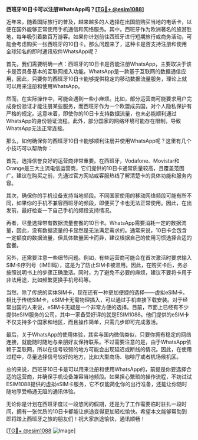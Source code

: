 **西班牙10日卡可以注册WhatsApp吗？[[TG💪+ @esim1088](https://t.me/s/esim1088)]**

近年来，随着国际旅行的普及，越来越多的人选择在出国前购买当地的电话卡，以便在国外能够正常使用手机通信和网络服务。其中，西班牙作为欧洲著名的旅游胜地，每年吸引着数百万游客。如果你计划前往西班牙进行短期旅行或商务活动，可能会考虑购买一张西班牙的10日卡。那么问题来了，这种卡是否支持注册和使用全球知名的即时通讯软件WhatsApp呢？

首先，我们需要明确一点：西班牙的10日卡是否能注册WhatsApp，主要取决于该卡是否具备基本的互联网接入功能。WhatsApp是一款基于互联网的数据通信应用，因此，只要你的西班牙10日卡能够提供稳定的移动数据流量服务，理论上就可以用来注册和使用WhatsApp。

然而，在实际操作中，可能会遇到一些小麻烦。比如，部分运营商可能要求用户完成身份验证才能注册某些服务，而西班牙作为一个欧盟成员国，对个人隐私保护有严格的规定。这意味着，即使你的10日卡支持数据流量，也未必能顺利通过WhatsApp的身份验证流程。此外，部分国家的网络环境可能存在限制，导致WhatsApp无法正常连接。

那么，如何确保你的西班牙10日卡能够顺利注册并使用WhatsApp呢？这里有几个小技巧可以帮助你：

首先，选择信誉良好的运营商非常重要。在西班牙，Vodafone、Movistar和Orange是三大主流电信运营商，它们提供的10日卡通常质量较高，且覆盖范围广。建议在购买之前，先通过官方网站或客服热线了解清楚卡的具体功能和服务内容。

其次，确保你的手机设备支持当地频段。不同国家使用的移动网络频段可能有所不同，如果你的手机不兼容西班牙的频段，即便买了卡也无法正常使用。因此，在出发前，最好检查一下自己手机的频段支持情况。

再者，尽量选择带有数据流量套餐的10日卡。WhatsApp需要消耗一定的数据流量，因此，没有数据流量的卡显然是无法满足需求的。通常来说，10日卡会包含一定额度的数据流量，但具体数量因卡而异，建议根据自己的使用习惯选择合适的套餐。

另外，还需要注意一些细节问题。例如，有些运营商可能会在首次激活时要求输入SIM卡序列号（IMEI码），这是为了防止SIM卡被滥用。因此，在购买卡后，务必按照说明书上的步骤正确激活。同时，为了避免不必要的麻烦，建议不要将卡用于非法用途，比如频繁更换手机号码等。

当然，除了传统的实体SIM卡，现在还有一种更加便捷的选择——虚拟eSIM卡。相比于传统SIM卡，eSIM卡无需物理插入，可以通过手机直接下载安装。对于经常出国的人来说，eSIM卡无疑是一个非常方便的选择。目前，市面上已经有不少提供eSIM服务的公司，其中一家备受好评的就是ESIM1088。他们提供的eSIM卡不仅支持多个国家和地区，而且操作简单，只需几步即可完成激活。

最后，关于WhatsApp的使用体验，其实与国内微信类似，只要你拥有稳定的网络连接，就能随时随地与亲朋好友保持联系。不过需要注意的是，由于WhatsApp依赖于互联网，所以在信号较弱的地方可能会出现延迟或断线的情况。因此，在使用过程中，尽量选择信号较好的地方，比如大型商场、咖啡厅或者机场候机区。

总的来说，西班牙10日卡是可以用来注册和使用WhatsApp的，前提是你要选择合适的运营商，并确保手机设备兼容当地频段。如果担心繁琐的操作流程，不妨试试ESIM1088提供的虚拟eSIM卡服务，它不仅能简化你的出行准备，还能让你随时随地享受畅通无阻的通讯体验。

无论你是计划在西班牙度过一段悠闲的假期，还是为了工作需要临时驻扎一段时间，拥有一张优质的10日卡都能让旅途变得更加轻松愉快。希望本文能够帮助到即将踏上西班牙之旅的朋友们！祝大家旅途愉快，通讯顺畅！

[[TG💪+ @esim1088](https://t.me/s/esim1088) ![Image](https://i.postimg.cc/4NQfJmqS/Snipaste-2025-05-13-00-14-12.png)]